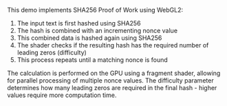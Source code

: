 This demo implements SHA256 Proof of Work using WebGL2:

1. The input text is first hashed using SHA256
2. The hash is combined with an incrementing nonce value
3. This combined data is hashed again using SHA256
4. The shader checks if the resulting hash has the required number of leading zeros (difficulty)
5. This process repeats until a matching nonce is found

The calculation is performed on the GPU using a fragment shader, allowing for parallel processing of multiple nonce values. The difficulty parameter determines how many leading zeros are required in the final hash - higher values require more computation time.
